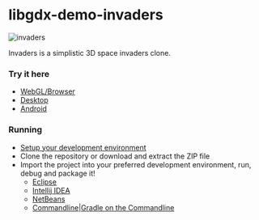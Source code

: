 libgdx-demo-invaders
====================
![invaders](http://i.imgur.com/IEHzJBI.png)

Invaders is a simplistic 3D space invaders clone.

### Try it here 
  * [WebGL/Browser](http://libgdx.badlogicgames.com/demos/invaders)
  * [Desktop](http://libgdx.badlogicgames.com/demos/invaders/invaders.jar)
  * [Android](http://libgdx.badlogicgames.com/demos/invaders/invaders.apk)

### Running
* [Setup your development environment](https://github.com/libgdx/libgdx/wiki)
* Clone the repository or download and extract the ZIP file
* Import the project into your preferred development environment, run, debug and package it!
  * [Eclipse](https://github.com/libgdx/libgdx/wiki/Gradle-and-Eclipse)
  * [Intellij IDEA](https://github.com/libgdx/libgdx/wiki/Gradle-and-Intellij-IDEA)
  * [NetBeans](https://github.com/libgdx/libgdx/wiki/Gradle-and-NetBeans)
  * [Commandline|Gradle on the Commandline](https://github.com/libgdx/libgdx/wiki/Gradle-on-the-Commandline)

